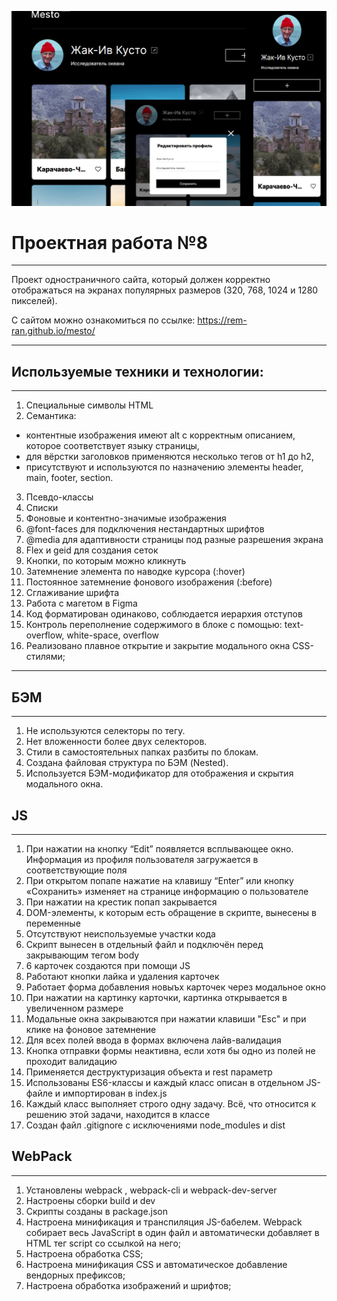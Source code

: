 ![Alt-текст](/images/screenshot-for-readme.png)

# Проектная работа №8

---

Проект одностраничного сайта, который должен корректно отображаться на экранах популярных размеров (320, 768, 1024 и 1280 пикселей).

С сайтом можно ознакомиться по ссылке: https://rem-ran.github.io/mesto/

---

## Используемые техники и технологии:

---

1. Специальные символы HTML
2. Семантика:

- контентные изображения имеют alt с корректным описанием, которое соответствует языку страницы,
- для вёрстки заголовков применяются несколько тегов от h1 до h2,
- присутствуют и используются по назначению элементы header, main, footer, section.

3. Псевдо-классы
4. Списки
5. Фоновые и контентно-значимые изображения
6. @font-faces для подключения нестандартных шрифтов
7. @media для адаптивности страницы под разные разрешения экрана
8. Flex и geid для создания сеток
9. Кнопки, по которым можно кликнуть
10. Затемнение элемента по наводке курсора (:hover)
11. Постоянное затемнение фонового изображения (:before)
12. Сглаживание шрифта
13. Работа с магетом в Figma
14. Код форматирован одинаково, соблюдается иерархия отступов
15. Контроль переполнение содержимого в блоке с помощью: text-overflow, white-space, overflow
16. Реализовано плавное открытие и закрытие модального окна CSS-стилями;

---

## БЭМ

---

1. Не используются селекторы по тегу.
2. Нет вложенности более двух селекторов.
3. Стили в самостоятельных папках разбиты по блокам.
4. Создана файловая структура по БЭМ (Nested).
5. Используется БЭМ-модификатор для отображения и скрытия модального окна.

## JS

---

1. При нажатии на кнопку “Edit” появляется всплывающее окно. Информация из профиля пользователя
   загружается в соответствующие поля
2. При открытом попапе нажатие на клавишу “Enter” или кнопку «Сохранить» изменяет на странице информацию
   о пользователе
3. При нажатии на крестик попап закрывается
4. DOM-элементы, к которым есть обращение в скрипте, вынесены в переменные
5. Отсутствуют неиспользуемые участки кода
6. Скрипт вынесен в отдельный файл и подключён перед закрывающим тегом body
7. 6 карточек создаются при помощи JS
8. Работают кнопки лайка и удаления карточек
9. Работает форма добавления новыъх карточек через модальное окно
10. При нажатии на картинку карточки, картинка открывается в увеличенном размере
11. Модальные окна закрываются при нажатии клавиши "Esc" и при клике на фоновое затемнение
12. Для всех полей ввода в формах включена лайв-валидация
13. Кнопка отправки формы неактивна, если хотя бы одно из полей не проходит валидацию
14. Применяется деструктуризация объекта и rest параметр
15. Использованы ES6-классы и каждый класс описан в отдельном JS-файле и импортирован в index.js
16. Каждый класс выполняет строго одну задачу. Всё, что относится к решению этой задачи, находится в
    классе
17. Создан файл .gitignore с исключениями node_modules и dist

## WebPack

---

1. Установлены webpack , webpack-cli и webpack-dev-server
2. Настроены сборки build и dev
3. Скрипты созданы в package.json
4. Настроена минификация и транспиляция JS-бабелем. Webpack собирает весь JavaScript в один файл и
   автоматически добавляет в HTML тег script со ссылкой на него;
5. Настроена обработка CSS;
6. Настроена минификация CSS и автоматическое добавление вендорных префиксов;
7. Настроена обработка изображений и шрифтов;
